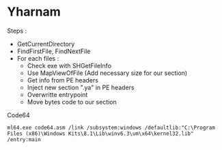 # Yharnam

Steps :

- GetCurrentDirectory
- FindFirstFile, FindNextFile
- For each files :
	- Check exe with SHGetFileInfo
	- Use MapViewOfFile (Add necessary size for our section)
	- Get info from PE headers
	- Inject new section ".ya" in PE headers
	- Overwritte entrypoint
	- Move bytes code to our section

Code64

```
ml64.exe code64.asm /link /subsystem:windows /defaultlib:"C:\Program Files (x86)\Windows Kits\8.1\Lib\winv6.3\um\x64\kernel32.lib" /entry:main
```
